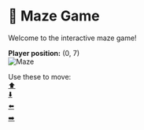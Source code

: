 # 🧩 Maze Game  
Welcome to the interactive maze game!

**Player position:** (0, 7)  
![Maze](https://recognize-instructor-criteria-other.trycloudflare.com/images/pos_0_7.png?t=1760503421296)

Use these to move:  
[⬆️](https://recognize-instructor-criteria-other.trycloudflare.com/move/0_7_w)  
[⬇️](https://recognize-instructor-criteria-other.trycloudflare.com/move/0_7_s)  
[⬅️](https://recognize-instructor-criteria-other.trycloudflare.com/move/0_7_a)  
[➡️](https://recognize-instructor-criteria-other.trycloudflare.com/move/0_7_d)

